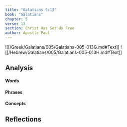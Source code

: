 ```yaml
---
title: "Galatians 5:13"
book: "Galatians"
chapter: 5
verse: 13
section: Christ Has Set Us Free
author: Apostle Paul
---
```

![[/Greek/Galatians/005/Galatians-005-013G.md#Text]]
![[/Hebrew/Galatians/005/Galatians-005-013H.md#Text]]

## Analysis

#### Words

#### Phrases

#### Concepts

## Reflections
